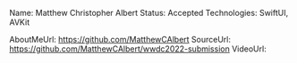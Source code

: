 Name: Matthew Christopher Albert
Status: Accepted
Technologies: SwiftUI, AVKit

AboutMeUrl: https://github.com/MatthewCAlbert
SourceUrl: https://github.com/MatthewCAlbert/wwdc2022-submission
VideoUrl: 

<!---
EXAMPLE
Name: John Appleseed
Status: Submitted <or> Winner <or> Distinguished <or> Rejected
Technologies: SwiftUI, RealityKit, CoreGraphic

AboutMeUrl: https://linkedin.com/in/johnappleseed
SourceUrl: https://github.com/johnappleseed/wwdc2025
VideoUrl: https://youtu.be/ABCDE123456
-->
